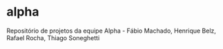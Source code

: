 # alpha
Repositório de projetos da equipe Alpha - Fábio Machado, Henrique Belz, Rafael Rocha, Thiago Soneghetti

